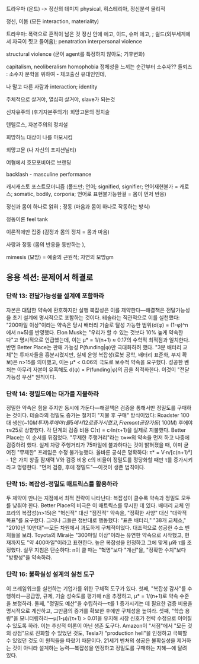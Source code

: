 
트라우마 (운드) -> 정신의 데미지 physical, 히스테리아, 정신분석
물리적

정신, 이붑 (모든 interaction, materiality)

트라우마: 폭력으로 흔적이 남은 것 
정신 안에 에고, 이드, 슈퍼 에고, ; 쉴드(외부세계에서 자극이 찟고 들어옴); penatration
interpersonal violence

structural violence (굳이 agent를 특정하지 않아도; 기후변화)

capitalism, neoliberalism
homophobia
정체성을 느끼는 순간부터 소수자??
들뢰즈 : 소수자 문학을 위하여 - 체코출신 유대인인데, 

나 말고 다른 사람과 interaction; identity

주체적으로 살거야, 열심히 살거야, slave가 되는것

신자유주의 (후기자본주의가) 희망고문의 정치술

텐텔로스, 자본주의의 정치설 

희망하느 대상이 나를 마모시킴

희망고문 (나 자신의 포지션닐티)

여혐에서 호모포비아로 브랜딩

backlash - masculine performance

캐시캐스토
포스트모더니즘 (폴드만; 언어; signified, signifier; 언어재현불가 = 캐로스; somatic, bodily, corporia; 언어로 표현불가능한걸 = 몸이 먼저 반응)

정신과 몸이 하나로 얽혀 ; 정동 (마음과 몸이 하나로 작동하는 방식)

정동이론 
feel tank

이론적에만 집중 (감정과 몸의 정치 = 몸과 마음)

사랑과 정동 (몸의 반응을 동반하는 ), 

mimesis (모방) = 예술의 근원적; 자연의 모방gm
## 응용 섹션: 문제에서 해결로

### 단락 13: 전달가능성을 설계에 포함하라

자본은 대담한 약속에 환호하지만 실행 복잡성은 이를 제약한다—해결책은 전달가능성을 초기 설계에 명시적으로 포함하는 것이다. 테슬라는 직관적으로 이를 실천했다: "200마일 이상"이라는 약속은 당시 배터리 기술로 달성 가능한 범위(d(φ) = (1-φ)^n에서 n≈5)를 반영했다. Elon Musk는 "우리가 할 수 있는 것보다 10% 높게 약속한다"고 명시적으로 언급했는데, 이는 μ* = 1/(n+1) ≈ 0.17의 수학적 최적점과 일치한다. 반면 Better Place는 판매 가능성 P(funding|φ)만 극대화하려 했다. "3분 배터리 교체"는 투자자들을 흥분시켰지만, 실제 운영 복잡성(로봇 공학, 배터리 표준화, 부지 확보)은 n>15를 의미했고, 이는 μ* < 0.06의 극도로 보수적 약속을 요구했다. 성공한 벤처는 아무리 자본이 유혹해도 d(φ) × P(funding|φ)의 곱을 최적화한다. 이것이 "전달가능성 우선" 원칙이다.

### 단락 14: 정밀도에는 대가를 지불하라

정밀한 약속은 힘을 주지만 동시에 가둔다—해결책은 검증을 통해서만 정밀도를 구매하는 것이다. 테슬라의 정밀도 증가는 철저히 "지불 후 구매" 방식이었다: Roadster 100대 생산(~$10M 투자) 후에야 τ를 5에서 12로 증가시켰고, Fremont 공장 가동(~$100M) 후에야 τ≈25로 상향했다. 각 단계의 검증 비용 C(τ) = c·ln(τ+1)을 실제로 지불했다. Better Place는 이 순서를 뒤집었다. "무제한 주행거리"라는 τ≈∞의 약속을 먼저 하고 나중에 검증하려 했다. 실제 차량 주행거리가 75마일에 불과하다는 것이 밝혀졌을 때, 이미 굳어진 "무제한" 프레임은 수정 불가능했다. 올바른 공식은 명확하다: τ* = V·n/[c(n+1)²] - 1은 가치 창출 잠재력 V와 검증 비용 c의 비율이 정밀도를 정당화할 때만 τ를 증가시키라고 명령한다. "먼저 검증, 후에 정밀도"—이것이 생존 법칙이다.

### 단락 15: 복잡성-정밀도 매트릭스를 활용하라

두 제약이 만나는 지점에서 최적 전략이 나타난다: 복잡성이 클수록 약속과 정밀도 모두를 낮춰야 한다. Better Place의 비극은 이 매트릭스를 무시한 데 있다. 배터리 교체 인프라의 복잡성(n>15)은 "혁신적" 대신 "점진적" 약속을, "정확한 사양" 대신 "대략적 목표"를 요구했다. 그러나 그들은 정반대로 행동했다: "표준 배터리," "38개 교체소," "2010년 10만대"—모든 차원에서 과도하게 구체적이었다. 대조적으로 성공한 수소 벤처들을 보라. Toyota의 Mirai는 "300마일 이상"이라는 유연한 약속으로 시작했고, 현재까지도 "약 400마일"이라고 표현한다. 높은 복잡성을 인정하고 그에 맞게 μ와 τ를 조정했다. 실무 지침은 단순하다: n이 클 때는 "혁명"보다 "개선"을, "정확한 수치"보다 "방향성"을 약속하라.

### 단락 16: 불확실성 설계의 실천 도구

이 프레임워크를 실천하는 기업가를 위한 구체적 도구가 있다. 첫째, "복잡성 감사"를 수행하라—공급망, 규제, 기술 성숙도를 평가해 n을 추정하고, μ* = 1/(n+1)로 약속 수준을 보정하라. 둘째, "정밀도 예산"을 수립하라—τ를 1 증가시키는 데 필요한 검증 비용을 명시적으로 계산하고, 그만큼의 증거를 확보한 후에만 구체성을 높여라. 셋째, "학습 용량"을 모니터링하라—μ(1-μ)/(τ+1) > 0.01을 유지해 시장 신호가 전략 수정으로 이어질 수 있도록 하라. 이는 추상적 이론이 아닌 생존 도구다. Amazon이 "서점"에서 "모든 것의 상점"으로 진화할 수 있었던 것도, Tesla가 "production hell"을 인정하고 극복할 수 있었던 것도 이 원칙들을 따랐기 때문이다. 21세기 벤처의 성공은 불확실성을 제거하는 것이 아니라 설계하는 능력—복잡성을 인정하고 정밀도를 구매하는 지혜—에 달려 있다.

